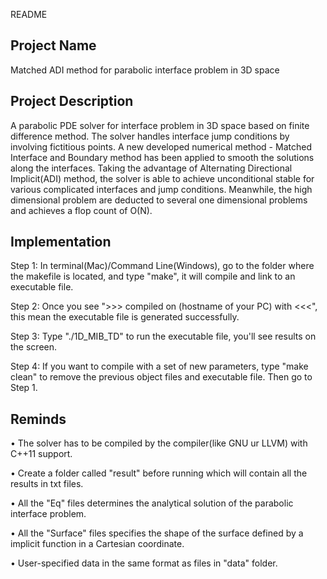 README

## Project Name
Matched ADI method for parabolic interface problem in 3D space

## Project Description
A parabolic PDE solver for interface problem in 3D space based on finite difference method. The solver handles interface jump conditions by involving fictitious points. A new developed numerical method - Matched Interface and Boundary method has been applied to smooth the solutions along the interfaces. Taking the advantage of Alternating Directional Implicit(ADI) method, the solver is able to achieve unconditional stable for various complicated interfaces and jump conditions. Meanwhile, the high dimensional problem are deducted to several one dimensional problems and achieves a flop count of O(N).

## Implementation

Step 1: In terminal(Mac)/Command Line(Windows), go to the folder where the makefile is located, and type "make", it will compile and link to an executable file.

Step 2: Once you see ">>> compiled on (hostname of your PC) with  <<<", this mean the executable file is generated successfully.

Step 3: Type "./1D_MIB_TD" to run the executable file, you'll see results on the screen.

Step 4: If you want to compile with a set of new parameters, type "make clean" to remove the previous object files and executable file. Then go to Step 1.

## Reminds

• The solver has to be compiled by the compiler(like GNU ur LLVM) with C++11 support.

• Create a folder called "result" before running which will contain all the results in txt files. 

• All the "Eq" files determines the analytical solution of the parabolic interface problem.

• All the "Surface" files specifies the shape of the surface defined by a implicit function in a Cartesian coordinate.

• User-specified data in the same format as files in "data" folder.
